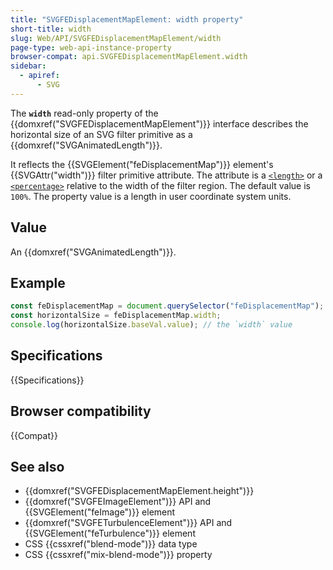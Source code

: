 ```yaml
---
title: "SVGFEDisplacementMapElement: width property"
short-title: width
slug: Web/API/SVGFEDisplacementMapElement/width
page-type: web-api-instance-property
browser-compat: api.SVGFEDisplacementMapElement.width
sidebar:
  - apiref:
      - SVG
---
```


The **`width`** read-only property of the {{domxref("SVGFEDisplacementMapElement")}} interface describes the horizontal size of an SVG filter primitive as a {{domxref("SVGAnimatedLength")}}.

It reflects the {{SVGElement("feDisplacementMap")}} element's {{SVGAttr("width")}} filter primitive attribute. The attribute is a [`<length>`](/en-US/docs/Web/SVG/Guides/Content_type#length) or a [`<percentage>`](/en-US/docs/Web/SVG/Guides/Content_type#percentage) relative to the width of the filter region. The default value is `100%`. The property value is a length in user coordinate system units.

## Value

An {{domxref("SVGAnimatedLength")}}.

## Example

```js
const feDisplacementMap = document.querySelector("feDisplacementMap");
const horizontalSize = feDisplacementMap.width;
console.log(horizontalSize.baseVal.value); // the `width` value
```

## Specifications

{{Specifications}}

## Browser compatibility

{{Compat}}

## See also

- {{domxref("SVGFEDisplacementMapElement.height")}}
- {{domxref("SVGFEImageElement")}} API and {{SVGElement("feImage")}} element
- {{domxref("SVGFETurbulenceElement")}} API and {{SVGElement("feTurbulence")}} element
- CSS {{cssxref("blend-mode")}} data type
- CSS {{cssxref("mix-blend-mode")}} property

